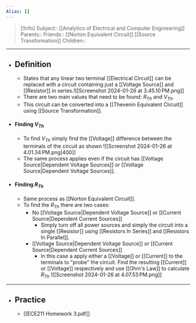 ```yaml
---
Alias: []
---
```

> [!Info]
> Subject:: [[Analytics of Electrical and Computer Engineering]]
> Parents:: 
> Friends:: [[Norton Equivalent Circuit]] [[Source Transformation]]
> Children:: 
---
- ## Definition
	- States that any linear two terminal [[Electrical Circuit]] can be replaced with a circuit containing just a [[Voltage Source]] and [[Resistor]] in series.![[Screenshot 2024-01-26 at 3.45.10 PM.png]]
	- There are two main values that need to be found: $R_{Th}$ and $V_{Th}$.
	- This circuit can be converted into a [[Thevenin Equivalent Circuit]] using [[Source Transformation]].
- #### Finding $V_{Th}$
	- To find $V_{Th}$ simply find the [[Voltage]] difference between the terminals of the circuit as shown
	  ![[Screenshot 2024-01-26 at 4.01.34 PM.png|400]]
	- The same process applies even if the circuit has [[Voltage Source|Dependent Voltage Sources]] or [[Voltage Source|Dependent Voltage Sources]].
- #### Finding $R_{Th}$
	- Same process as [[Norton Equivalent Circuit]].
	- To find the $R_{Th}$ there are two cases:
		- No [[Voltage Source|Dependent Voltage Source]] or [[Current Source|Dependent Current Sources]]
			- Simply turn off all power sources and simply the circuit into a single [[Resistor]] using [[Resistors In Series]] and [[Resistors In Parallel]].
		- [[Voltage Source|Dependent Voltage Source]] or [[Current Source|Dependent Current Sources]]
			- In this case a apply either a [[Voltage]] or [[Current]] to the terminals to "probe" the circuit. Find the resulting [[Current]] or [[Voltage]] respectively and use [[Ohm's Law]] to calculate $R_{Th}$
			  ![[Screenshot 2024-01-26 at 4.07.53 PM.png]]
---
- ## Practice
	- [[ECE211 Homework 3.pdf]]